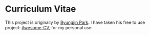 # Curriculum Vitae
This project is originally by [Byungjin Park](https://github.com/posquit0). I have taken his free to use project: [Awesome-CV](https://github.com/posquit0/Awesome-CV), for my personal use.
